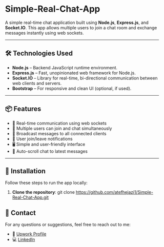 # Simple-Real-Chat-App

A simple real-time chat application built using **Node.js**, **Express.js**, and **Socket.IO**. This app allows multiple users to join a chat room and exchange messages instantly using web sockets.

---

## 🛠️ Technologies Used

- **Node.js** – Backend JavaScript runtime environment.
- **Express.js** – Fast, unopinionated web framework for Node.js.
- **Socket.IO** – Library for real-time, bi-directional communication between web clients and servers.
- **Bootstrap** – For responsive and clean UI (optional, if used).

---

## 📦 Features

- 💬 Real-time communication using web sockets
- 👥 Multiple users can join and chat simultaneously
- 📢 Broadcast messages to all connected clients
- 🚪 User join/leave notifications
- 🖥️ Simple and user-friendly interface
- 🔄 Auto-scroll chat to latest messages

---

## 🚀 Installation

Follow these steps to run the app locally:

1. **Clone the repository**:
git clone https://github.com/atefhejazi1/Simple-Real-Chat-App.git


## 📧 Contact

For any questions or suggestions, feel free to reach out to me:

- 💼 [Upwork Profile](https://www.upwork.com/freelancers/~019155515c3b5d1ea4)
- 💻 [LinkedIn](https://www.linkedin.com/in/atefhejazi)
